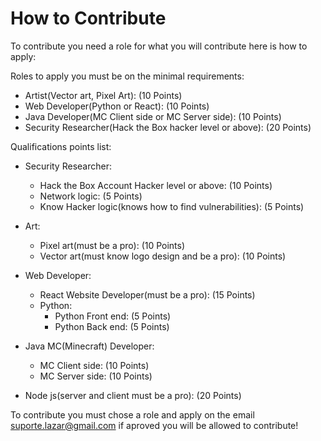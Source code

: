 # How to Contribute
To contribute you need a role for what you will contribute here is how to apply:

Roles to apply you must be on the minimal requirements:
  * Artist(Vector art, Pixel Art): (10 Points)
  * Web Developer(Python or React): (10 Points)
  * Java Developer(MC Client side or MC Server side): (10 Points)
  * Security Researcher(Hack the Box hacker level or above): (20 Points)
  
Qualifications points list:
  * Security Researcher:
    * Hack the Box Account Hacker level or above: (10 Points)
    * Network logic: (5 Points)
    * Know Hacker logic(knows how to find vulnerabilities): (5 Points)
    
  * Art:
    * Pixel art(must be a pro): (10 Points)
    * Vector art(must know logo design and be a pro): (10 Points)
    
  * Web Developer:
    * React Website Developer(must be a pro): (15 Points)
    * Python:
      * Python Front end: (5 Points)
      * Python Back end: (5 Points)
      
  * Java MC(Minecraft) Developer:
    * MC Client side: (10 Points)
    * MC Server side: (10 Points)
    
  * Node js(server and client must be a pro): (20 Points)
  
To contribute you must chose a role and apply on the email suporte.lazar@gmail.com if aproved you will be allowed to contribute!  
